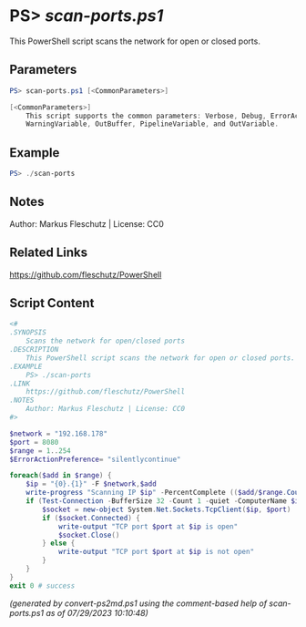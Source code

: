 PS> *scan-ports.ps1*
====================

This PowerShell script scans the network for open or closed ports.

Parameters
----------
```powershell
PS> scan-ports.ps1 [<CommonParameters>]

[<CommonParameters>]
    This script supports the common parameters: Verbose, Debug, ErrorAction, ErrorVariable, WarningAction, 
    WarningVariable, OutBuffer, PipelineVariable, and OutVariable.
```

Example
-------
```powershell
PS> ./scan-ports

```

Notes
-----
Author: Markus Fleschutz | License: CC0

Related Links
-------------
https://github.com/fleschutz/PowerShell

Script Content
--------------
```powershell
<#
.SYNOPSIS
	Scans the network for open/closed ports
.DESCRIPTION
	This PowerShell script scans the network for open or closed ports.
.EXAMPLE
	PS> ./scan-ports
.LINK
	https://github.com/fleschutz/PowerShell
.NOTES
	Author: Markus Fleschutz | License: CC0
#>

$network = "192.168.178"
$port = 8080
$range = 1..254
$ErrorActionPreference= "silentlycontinue"

foreach($add in $range) {
	$ip = "{0}.{1}" -F $network,$add
	write-progress "Scanning IP $ip" -PercentComplete (($add/$range.Count)*100)
	if (Test-Connection -BufferSize 32 -Count 1 -quiet -ComputerName $ip) {
		$socket = new-object System.Net.Sockets.TcpClient($ip, $port)
		if ($socket.Connected) {
			write-output "TCP port $port at $ip is open"
			$socket.Close()
		} else {
			write-output "TCP port $port at $ip is not open"
		}
	}
}
exit 0 # success
```

*(generated by convert-ps2md.ps1 using the comment-based help of scan-ports.ps1 as of 07/29/2023 10:10:48)*
